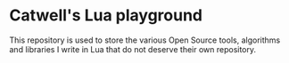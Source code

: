 # Catwell's Lua playground

This repository is used to store the various Open Source tools,
algorithms and libraries I write in Lua that do not deserve their own
repository.
